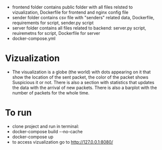 - frontend folder contains public folder with all  files relsted to vizualization, Dockerfile for frontend and nginx config file
- sender folder contains csv file with "senders" related data, Dockerfile, requirements for script, sender.py script
- server folder contains all files related to backend: server.py script, reuiremetns for script, Dockerfile for server
- docker-compose.yml

# Vizualization
- The visualization is a globe (the world) with dots appearing on it that show the location of the sent packet, the color of the packet shows Suspicious it or not. There is also a section with statistics that updates the data with the arrival of new packets. There is also a barplot with the number of packets for the whole time.

# To run
- clone project and run in terminal:
- docker-compose build --no-cache
- docker-compose up
- to access vizualization go to http://127.0.0.1:8080/
